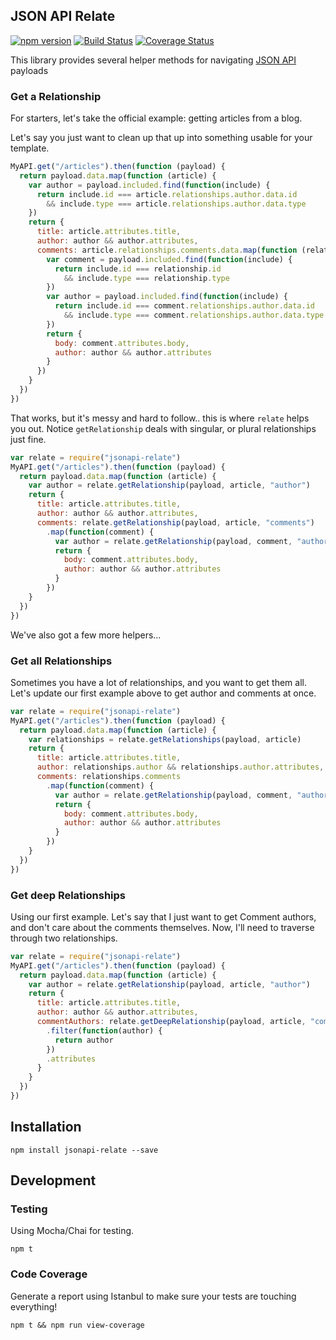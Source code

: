 ## JSON API Relate

[![npm version](https://badge.fury.io/js/jsonapi-relate.svg)](http://badge.fury.io/js/jsonapi-relate)
[![Build Status](https://travis-ci.org/highly-attractive-people/jsonapi-relate.svg)](https://travis-ci.org/highly-attractive-people/jsonapi-relate)
[![Coverage Status](https://coveralls.io/repos/highly-attractive-people/jsonapi-relate/badge.svg)](https://coveralls.io/r/highly-attractive-people/jsonapi-relate)

This library provides several helper methods for navigating [JSON API](http://jsonapi.org) payloads

### Get a Relationship

For starters, let's take the official example: getting articles from a blog.

Let's say you just want to clean up that up into something usable for your template.

```js
MyAPI.get("/articles").then(function (payload) {
  return payload.data.map(function (article) {
    var author = payload.included.find(function(include) {
      return include.id === article.relationships.author.data.id
        && include.type === article.relationships.author.data.type
    })
    return {
      title: article.attributes.title,
      author: author && author.attributes,
      comments: article.relationships.comments.data.map(function (relationship, i) {
        var comment = payload.included.find(function(include) {
          return include.id === relationship.id
            && include.type === relationship.type
        })
        var author = payload.included.find(function(include) {
          return include.id === comment.relationships.author.data.id
            && include.type === comment.relationships.author.data.type
        })
        return {
          body: comment.attributes.body,
          author: author && author.attributes
        }
      })
    }
  })
})
```

That works, but it's messy and hard to follow.. this is where `relate` helps you out. Notice `getRelationship` deals with singular, or plural relationships just fine.

```js
var relate = require("jsonapi-relate")
MyAPI.get("/articles").then(function (payload) {
  return payload.data.map(function (article) {
    var author = relate.getRelationship(payload, article, "author")
    return {
      title: article.attributes.title,
      author: author && author.attributes,
      comments: relate.getRelationship(payload, article, "comments")
        .map(function(comment) {
          var author = relate.getRelationship(payload, comment, "author")
          return {
            body: comment.attributes.body,
            author: author && author.attributes
          }
        })
    }
  })
})
```

We've also got a few more helpers...

### Get all Relationships

Sometimes you have a lot of relationships, and you want to get them all. Let's update our first example above to get author and comments at once.

```js
var relate = require("jsonapi-relate")
MyAPI.get("/articles").then(function (payload) {
  return payload.data.map(function (article) {
    var relationships = relate.getRelationships(payload, article)
    return {
      title: article.attributes.title,
      author: relationships.author && relationships.author.attributes,
      comments: relationships.comments
        .map(function(comment) {
          var author = relate.getRelationship(payload, comment, "author")
          return {
            body: comment.attributes.body,
            author: author && author.attributes
          }
        })
    }
  })
})
```

### Get deep Relationships

Using our first example. Let's say that I just want to get Comment authors, and don't care about the comments themselves. Now, I'll need to traverse through two relationships.

```js
var relate = require("jsonapi-relate")
MyAPI.get("/articles").then(function (payload) {
  return payload.data.map(function (article) {
    var author = relate.getRelationship(payload, article, "author")
    return {
      title: article.attributes.title,
      author: author && author.attributes,
      commentAuthors: relate.getDeepRelationship(payload, article, "comments.author")
        .filter(function(author) {
          return author
        })
        .attributes
      }
    }
  })
})
```

## Installation
```
npm install jsonapi-relate --save
```

## Development
### Testing
Using Mocha/Chai for testing.
```
npm t
```

### Code Coverage
Generate a report using Istanbul to make sure your tests are touching everything!
```
npm t && npm run view-coverage
```
